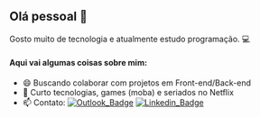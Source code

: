 ## Olá pessoal 👋
Gosto muito de tecnologia e atualmente estudo programação. :computer:

#### Aqui vai algumas coisas sobre mim:

- 😄 Buscando colaborar com projetos em Front-end/Back-end
- 💬 Curto tecnologias, games (moba) e seriados no Netflix
- 📫 Contato:
[![Outlook_Badge](https://img.shields.io/badge/-Outlook-blue?style=Mail&logo=microsoft-outlook)](mailto:jhonathannc@live.com) 
[![Linkedin_Badge](https://img.shields.io/badge/-LinkedIn-blue?style=Mail&logo=linkedin)](https://www.linkedin.com/in/jhonathannc)
